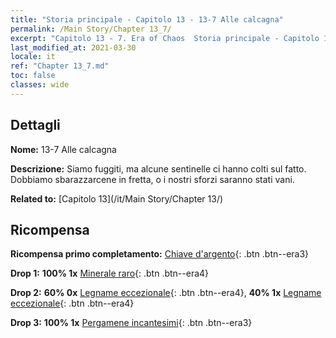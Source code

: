 ```yaml
---
title: "Storia principale - Capitolo 13 - 13-7 Alle calcagna"
permalink: /Main Story/Chapter 13_7/
excerpt: "Capitolo 13 - 7. Era of Chaos  Storia principale - Capitolo 13_7. 13-7 Alle calcagna"
last_modified_at: 2021-03-30
locale: it
ref: "Chapter 13_7.md"
toc: false
classes: wide
---
```


## Dettagli

 **Nome:** 13-7 Alle calcagna

 **Descrizione:** Siamo fuggiti, ma alcune sentinelle ci hanno colti sul fatto. Dobbiamo sbarazzarcene in fretta, o i nostri sforzi saranno stati vani.

 **Related to:** [Capitolo 13](/it/Main Story/Chapter 13/)

## Ricompensa

 **Ricompensa primo completamento:** [Chiave d'argento](/it/Items/con_693/){: .btn .btn--era3}

 **Drop 1:** **100% 1x** [Minerale raro](/it/Items/mat_40/){: .btn .btn--era4}

 **Drop 2:** **60% 0x** [Legname eccezionale](/it/Items/mat_34/){: .btn .btn--era4}, **40% 1x** [Legname eccezionale](/it/Items/mat_34/){: .btn .btn--era4}

 **Drop 3:** **100% 1x** [Pergamene incantesimi](/it/Items/con_694/){: .btn .btn--era3}

